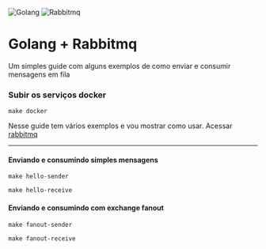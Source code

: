 ![Golang](https://user-images.githubusercontent.com/6461792/111548403-6e760700-8759-11eb-8a20-ea1f49d660a4.png)
![Rabbitmq](https://user-images.githubusercontent.com/6461792/152242192-8a9f2ec1-a735-4c70-b629-49885c63c4d0.png) 

# Golang + Rabbitmq

Um simples guide com alguns exemplos de como enviar e consumir mensagens em fila

### Subir os serviços docker
```shell
make docker
```

Nesse guide tem vários exemplos e vou mostrar como usar. Acessar [rabbitmq](http://localhost:15672/)

-- --
#### Enviando e consumindo simples mensagens
```shell
make hello-sender
```

```shell
make hello-receive
```


#### Enviando e consumindo com exchange fanout
```shell
make fanout-sender
```

```shell
make fanout-receive
```